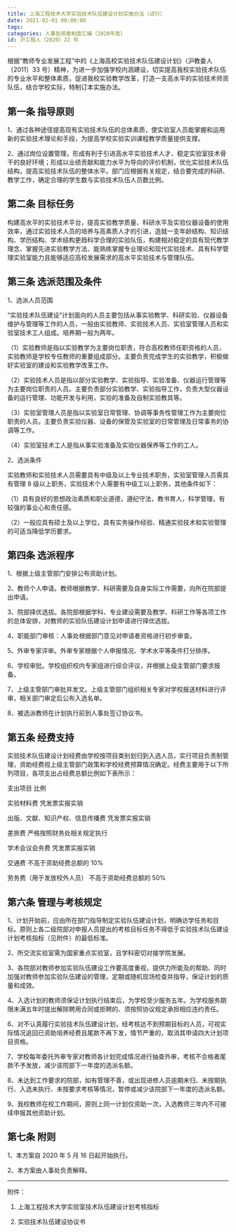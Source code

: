 ```yaml
---
title: 上海工程技术大学实验技术队伍建设计划实施办法（试行）
date: 2021-02-01 00:00:00
tags: 
categories: 人事处规章制度汇编（2020年度）
id: 沪工程人〔2020〕22 号
---
```


根据“教师专业发展工程”中的《上海高校实验技术队伍建设计划》（沪教委人〔2011〕33 号）精神，为进一步加强学校内涵建设，切实提高我校实验技术队伍的专业水平和整体素质，促进我校实验教学改革，打造一支高水平的实验技术师资队伍，结合学校实际，特制订本实施办法。

## 第一条 指导原则

1、通过各种途径提高现有实验技术队伍的总体素质，使实验室人员能掌握和运用新的实验技术理论和手段，为提高学校实验实训课程教学质量提供支撑。

2、通过岗位设置管理，形成有利于引进高水平实验技术人才、稳定实验室技术骨干的良好环境；形成以业绩贡献和能力水平为导向的评价机制，优化实验技术队伍结构，提高实验技术队伍的整体水平。部门应根据有关规定，结合要完成的科研、教学工作，确定合理的学生数与实验技术队伍人员数比例。

## 第二条 目标任务

构建高水平的实验技术平台，提高实验教学质量、科研水平及实验仪器设备的使用效率，通过实验技术人员的培养与高素质人才的引进，造就一支年龄结构、知识结构、学历结构、学术结构更趋科学合理的实验队伍，构建相对稳定的具有现代教学理念、掌握先进实验教学方法、能熟练掌握专业理论和现代实验技术、具有科学管理实验室能力且能够适应高校发展需求的高水平实验技术与管理队伍。

## 第三条 选派范围及条件

1、选派人员范围

“实验技术队伍建设”计划面向的人员主要包括从事实验教学、科研实验、仪器设备维护与管理等工作的人员，一般由实验教师、实验技术人员、实验室管理人员和实验室技术工人组成。培养期一般为两年。

（1）实验教师是指以实验教学为主要岗位职责，符合高校教师任职资格的人员，实验教师是学校专任教师的重要组成部分。主要负责完成学生的实验教学，积极做好实验室的建设和实验教学改革工作。

（2）实验技术人员是指以部分实验教学、实验指导、实验准备、仪器运行管理等为主要岗位职责的人员。主要负责部分实验教学、实验指导工作，负责大型仪器设备的运行管理、功能开发与利用，实验的准备及自制实验教具等。

（3）实验室管理人员是指以实验室日常管理、协调等事务性管理工作为主要岗位职责的人员。主要负责实验仪器、设备的保管及实验室的日常管理及日常事务的协调等工作。

（4）实验室技术工人是指从事实验准备及实验仪器保养等工作的工人。

2、选派条件

实验教师和实验技术人员需要具有中级及以上专业技术职务，实验室管理人员需具有管理 8 级以上职务，实验技术个人需要有中级工以上职务，其他条件如下：

（1）具有良好的思想政治素质和职业道德，遵纪守法，教书育人，科学管理，有较强的事业心和责任感。

（2）一般应具有硕士及以上学位，具有实务操作经验、精通实验技术和实验管理的可适当降低学历要求。

## 第四条 选派程序

1、根据上级主管部门安排公布资助计划。

2、教师个人申请。教师根据教学、科研需要及自身实际工作需要，向所在院部提出申请。

3、院部择优选拔。各院部根据学科、专业建设需要及教学、科研工作等各项工作的总体安排，对教师的实验队伍建设计划申请进行择优选拔。

4、职能部门审核：人事处根据部门意见对申请者资格进行初步审查。

5、外审专家评审。外审专家根据个人申报情况、学术水平等条件打分排序。

6、学校审批。学校组织校内专家组进行综合评议，并根据上级主管部门要求报备。

7、上级主管部门审批并发文。上级主管部门组织相关专家对学校报送材料进行评审，相关部门审定后公布入选名单。

8、被选派教师在计划执行前到人事处签订协议书。

## 第五条 经费支持

实验技术队伍建设计划经费由学校按项目类别划归到入选人员，实行项目负责制管理，资助经费视上级主管部门政策和学校经费预算情况确定。经费主要用于以下所列项目，各项支出占经费总额比例如下表所示：

支出项目 比例

实验材料费 凭发票实报实销

出版、文献、知识产权、信息传播费 凭发票实报实销         

差旅费 严格按照财务处相关规定执行

学术会议会务费 凭发票实报实销

交通费 不高于资助经费总额的 10%

劳务费（用于发放校外人员） 不高于资助经费总额的 50%

## 第六条 管理与考核规定

1、计划开始前，应由所在部门指导制定实验队伍建设计划，明确访学任务和目标。原则上各二级院部对申报人员提出的考核目标任务不得低于实验技术队伍建设计划考核指标（见附件）的最低标准。

2、所交流实验室需为国家重点实验室，且学科密切对接学院发展。

3、各院部对教师参加实验队伍建设工作要高度重视，提供力所能及的帮助、同时加强对教师参加实验队伍建设的管理，定期或随机现场检查并指导，保证计划的质量和成效。

4、入选计划的教师须保证计划执行结束后，为学校至少服务五年。为学校服务期限未满五年时提出解除聘用合同或拒聘的、须按照协议规定承担相应违约责任。

6、对不认真履行实验技术队伍建设计划，经考核达不到预期目标的人员，可视实际情况追回已资助培养经费且尾款不再下发，情节严重的，取消其申请四大计划项目资格。

7、学校每年委托外审专家对教师各计划完成情况进行抽查外审，考核不合格者尾款不予发放，减少该院部下一年度的选派名额。

8、未达到工作要求的院部，如有管理不善，或出现进修人员逾期未归、未按期执行、入选未执行、未按要求考核等情况，暂停或减少该院部下一年度的选派名额。

9、我校教师在校工作期间，原则上同一计划仅资助一次，入选教师三年内不可接续申报其他资助计划。

## 第七条 附则

1、本方案自 2020 年 5 月 16 日起开始执行。

2、本方案由人事处负责解释。

---

附件：

1. 上海工程技术大学实验室技术队伍建设计划考核指标

2. 实验技术队伍建设协议书
